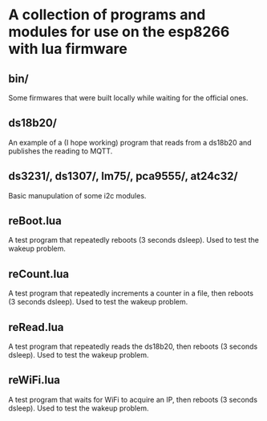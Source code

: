 A collection of programs and modules for use on the esp8266 with lua firmware
======

bin/
----

Some firmwares that were built locally while waiting for the official ones.

ds18b20/
--------

An example of a (I hope working) program that reads from a ds18b20 and publishes the reading to MQTT.

ds3231/, ds1307/, lm75/, pca9555/, at24c32/
-------

Basic manupulation of some i2c modules.

reBoot.lua
----------

A test program that repeatedly reboots (3 seconds dsleep). Used to test the wakeup problem.

reCount.lua
-----------

A test program that repeatedly increments a counter in a file, then reboots (3 seconds dsleep). Used to test the wakeup problem.

reRead.lua
----------

A test program that repeatedly reads the ds18b20, then reboots (3 seconds dsleep). Used to test the wakeup problem.

reWiFi.lua
----------

A test program that waits for WiFi to acquire an IP, then reboots (3 seconds dsleep). Used to test the wakeup problem.
